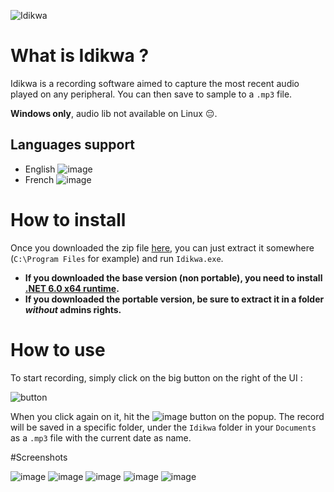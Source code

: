 ![Idikwa](https://user-images.githubusercontent.com/30344403/149578992-7e9cfae6-c4c3-4570-8c09-1b20a4e503db.png)

# What is Idikwa ?

Idikwa is a recording software aimed to capture the most recent audio played on any peripheral. You can then save to sample to a `.mp3` file.

**Windows only**, audio lib not available on Linux 😔.

## Languages support
* English ![image](https://user-images.githubusercontent.com/30344403/149586346-ccfb58fa-32ff-463e-8c03-3e382257e5a7.png)
* French ![image](https://user-images.githubusercontent.com/30344403/149586447-bba9f999-3f05-4427-bb17-51881503ce12.png)

# How to install

Once you downloaded the zip file [here](https://github.com/Wiltoag/IDIKWA-App/releases/latest), you can just extract it somewhere (`C:\Program Files` for example) and run `Idikwa.exe`.
* **If you downloaded the base version (non portable), you need to install [.NET 6.0 x64 runtime](https://dotnet.microsoft.com/en-us/download/dotnet/6.0).**
* **If you downloaded the portable version, be sure to extract it in a folder *without* admins rights.**

# How to use

To start recording, simply click on the big button on the right of the UI :

![button](https://user-images.githubusercontent.com/30344403/149584848-4169c525-bf62-4b40-925e-044575b0ac81.png)

When you click again on it, hit the ![image](https://user-images.githubusercontent.com/30344403/149584978-6d74f701-4b48-414d-9564-c255a953b98d.png) button on the popup. The record will be saved in a specific folder, under the `Idikwa` folder in your `Documents` as a `.mp3` file with the current date as name.

#Screenshots

![image](https://user-images.githubusercontent.com/30344403/149585199-1e3dbb7c-1ff2-45c5-99ff-e3db2e8e7373.png)
![image](https://user-images.githubusercontent.com/30344403/149585244-2a7b9f4e-4656-4a84-bcdf-7b84259dbe38.png)
![image](https://user-images.githubusercontent.com/30344403/149585328-64dfee1b-ba47-467f-9f18-6abc025d31ea.png)
![image](https://user-images.githubusercontent.com/30344403/149585599-e8a84304-04fd-470e-8534-9ff4e864c6e7.png)
![image](https://user-images.githubusercontent.com/30344403/149586044-05e79693-71a2-4402-8280-6afdb46c4e43.png)
